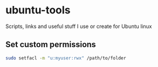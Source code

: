 # ubuntu-tools
Scripts, links and useful stuff I use or create for Ubuntu linux

## Set custom permissions

```bash
sudo setfacl -m "u:myuser:rwx" /path/to/folder
```
